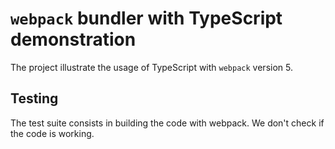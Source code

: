 
# `webpack` bundler with TypeScript demonstration

The project illustrate the usage of TypeScript with `webpack` version 5.

## Testing

The test suite consists in building the code with webpack. We don't check if the code is working.
